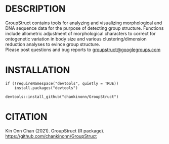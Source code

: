 # DESCRIPTION
GroupStruct contains tools for analyzing and visualizing morphological and DNA sequence data for the purpose of detecting group structure. Functions include allometric adjustment of morphological characters to correct for ontogenetic variation in body size and various clustering/dimension reduction analyses to evince group structure.  
Please post questions and bug reports to groupstruct@googlegroups.com

# INSTALLATION
```
if (!requireNamespace("devtools", quietly = TRUE))
    install.packages("devtools")

devtools::install_github("chankinonn/GroupStruct")
```

# CITATION
Kin Onn Chan (2021). GroupStruct (R package). https://github.com/chankinonn/GroupStruct

